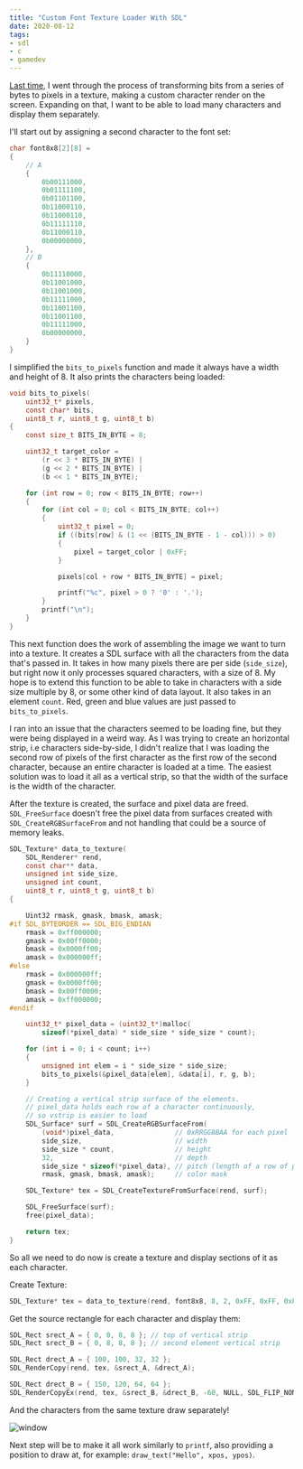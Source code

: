 ```yaml
---
title: "Custom Font Texture Loader With SDL"
date: 2020-08-12
tags:
- sdl
- c
- gamedev
---
```


[Last time](/posts/making-custom-fonts-with-sdl), I went through the process of transforming bits from a series
of bytes to pixels in a texture, making a custom character render on the
screen. Expanding on that, I want to be able to load many characters and
display them separately.

I'll start out by assigning a second character to the font set:

```c
char font8x8[2][8] =
{
    // A
    {
        0b00111000,  
        0b01111100,  
        0b01101100,  
        0b11000110,  
        0b11000110,  
        0b11111110,  
        0b11000110,  
        0b00000000,  
    },
    // B
    {
	  	0b11110000,  
	  	0b11001000,  
	  	0b11001000,  
	  	0b11111000,  
	  	0b11001100,  
	  	0b11001100,  
	  	0b11111000,  
	  	0b00000000,  
    }
}
```

I simplified the `bits_to_pixels` function and made it always have a width
and height of 8. It also prints the characters being loaded:

```c
void bits_to_pixels(
    uint32_t* pixels,
    const char* bits,
    uint8_t r, uint8_t g, uint8_t b)
{
    const size_t BITS_IN_BYTE = 8;

    uint32_t target_color =
        (r << 3 * BITS_IN_BYTE) |
        (g << 2 * BITS_IN_BYTE) |
        (b << 1 * BITS_IN_BYTE);

    for (int row = 0; row < BITS_IN_BYTE; row++)
    {
        for (int col = 0; col < BITS_IN_BYTE; col++)
        {
            uint32_t pixel = 0;
            if ((bits[row] & (1 << (BITS_IN_BYTE - 1 - col))) > 0)
            {
				pixel = target_color | 0xFF;
            }

            pixels[col + row * BITS_IN_BYTE] = pixel;

			printf("%c", pixel > 0 ? '0' : '.');
        }
        printf("\n");
    }
}
```

This next function does the work of assembling the image we want to turn into
a texture. It creates a SDL surface with all the characters from the data
that's passed in. It takes in how many pixels there are per side
(`side_size`), but right now it only processes squared characters, with a
size of 8. My hope is to extend this function to be able to take in
characters with a side size multiple by 8, or some other kind of data layout.
It also takes in an element `count`. Red, green and blue values are just
passed to `bits_to_pixels`.

I ran into an issue that the characters seemed to be loading fine, but they
were being displayed in a weird way. As I was trying to create an horizontal
strip, i.e characters side-by-side, I didn't realize that I was loading the
second row of pixels of the first character as the first row of the second
character, because an entire character is loaded at a time. The easiest
solution was to load it all as a vertical strip, so that the width of the
surface is the width of the character.

After the texture is created, the surface and pixel data are freed.
`SDL_FreeSurface` doesn't free the pixel data from surfaces created with
`SDL_CreateRGBSurfaceFrom` and not handling that could be a source of memory
leaks.

```c
SDL_Texture* data_to_texture(
    SDL_Renderer* rend,
    const char** data,
    unsigned int side_size,
    unsigned int count,
    uint8_t r, uint8_t g, uint8_t b)
{

    Uint32 rmask, gmask, bmask, amask;
#if SDL_BYTEORDER == SDL_BIG_ENDIAN
    rmask = 0xff000000;
    gmask = 0x00ff0000;
    bmask = 0x0000ff00;
    amask = 0x000000ff;
#else
    rmask = 0x000000ff;
    gmask = 0x0000ff00;
    bmask = 0x00ff0000;
    amask = 0xff000000;
#endif

    uint32_t* pixel_data = (uint32_t*)malloc(
        sizeof(*pixel_data) * side_size * side_size * count);

    for (int i = 0; i < count; i++)
    {
        unsigned int elem = i * side_size * side_size;
        bits_to_pixels(&pixel_data[elem], &data[i], r, g, b);
    }

    // Creating a vertical strip surface of the elements.
    // pixel_data holds each row of a character continuously,
    // so vstrip is easier to load
    SDL_Surface* surf = SDL_CreateRGBSurfaceFrom(
        (void*)pixel_data,               // 0xRRGGBBAA for each pixel
        side_size,                       // width
        side_size * count,               // height
        32,                              // depth
        side_size * sizeof(*pixel_data), // pitch (length of a row of pixels in bytes)
        rmask, gmask, bmask, amask);     // color mask

    SDL_Texture* tex = SDL_CreateTextureFromSurface(rend, surf);

    SDL_FreeSurface(surf);
    free(pixel_data);

    return tex;
}
```

So all we need to do now is create a texture and display sections of it as
each character.

Create Texture:

```c
SDL_Texture* tex = data_to_texture(rend, font8x8, 8, 2, 0xFF, 0xFF, 0xFF);
```

Get the source rectangle for each character and display them:

```c
SDL_Rect srect_A = { 0, 0, 8, 8 }; // top of vertical strip
SDL_Rect srect_B = { 0, 8, 8, 8 }; // second element vertical strip

SDL_Rect drect_A = { 100, 100, 32, 32 };
SDL_RenderCopy(rend, tex, &srect_A, &drect_A);

SDL_Rect drect_B = { 150, 120, 64, 64 };
SDL_RenderCopyEx(rend, tex, &srect_B, &drect_B, -60, NULL, SDL_FLIP_NONE);
```

And the characters from the same texture draw separately!

![window](/assets/images/sdl-custom-font-02.jpg)

Next step will be to make it all work similarly to `printf`, also providing a
position to draw at, for example: `draw_text("Hello", xpos, ypos)`.